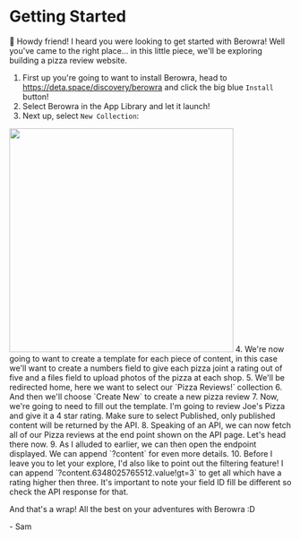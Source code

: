 # Getting Started

👋 Howdy friend! I heard you were looking to get started with Berowra! Well you've came to the right place... in this little piece, we'll be exploring building a pizza review website.

1. First up you're going to want to install Berowra, head to https://deta.space/discovery/berowra and click the big blue `Install` button!
2. Select Berowra in the App Library and let it launch!
3. Next up, select `New Collection`: <br />
<img src="https://cloud-cusao41w8-hack-club-bot.vercel.app/2screenshot_2021-07-24_at_12.48.29_pm.png" width="400" />
4. We're now going to want to create a template for each piece of content, in this case we'll want to create a numbers field to give each pizza joint a rating out of five and a files field to upload photos of the pizza at each shop.
5. We'll be redirected home, here we want to select our `Pizza Reviews!` collection
6. And then we'll choose `Create New` to create a new pizza review
7. Now, we're going to need to fill out the template. I'm going to review Joe's Pizza and give it a 4 star rating. Make sure to select Published, only published content will be returned by the API.
8. Speaking of an API, we can now fetch all of our Pizza reviews at the end point shown on the API page. Let's head there now.
9. As I alluded to earlier, we can then open the endpoint displayed. We can append `?content` for even more details.
10. Before I leave you to let your explore, I'd also like to point out the filtering feature! I can append `?content.6348025765512.value!gt=3` to get all which have a rating higher then three. It's important to note your field ID fill be different so check the API response for that.

And that's a wrap! All the best on your adventures with Berowra :D

\- Sam

